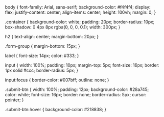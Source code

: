 body {
  font-family: Arial, sans-serif;
  background-color: #f4f4f4;
  display: flex;
  justify-content: center;
  align-items: center;
  height: 100vh;
  margin: 0;
}

.container {
  background-color: white;
  padding: 20px;
  border-radius: 10px;
  box-shadow: 0 4px 8px rgba(0, 0, 0, 0.1);
  width: 300px;
}

h2 {
  text-align: center;
  margin-bottom: 20px;
}

.form-group {
  margin-bottom: 15px;
}

label {
  font-size: 14px;
  color: #333;
}

input {
  width: 100%;
  padding: 10px;
  margin-top: 5px;
  font-size: 16px;
  border: 1px solid #ccc;
  border-radius: 5px;
}

input:focus {
  border-color: #007bff;
  outline: none;
}

.submit-btn {
  width: 100%;
  padding: 12px;
  background-color: #28a745;
  color: white;
  font-size: 16px;
  border: none;
  border-radius: 5px;
  cursor: pointer;
}

.submit-btn:hover {
  background-color: #218838;
}


